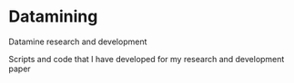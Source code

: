 # Datamining
Datamine research and development

Scripts and code that I have developed for my research and development paper 
